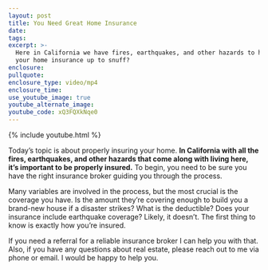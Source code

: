 ```yaml
---
layout: post
title: You Need Great Home Insurance
date:
tags:
excerpt: >-
  Here in California we have fires, earthquakes, and other hazards to houses. Is
  your home insurance up to snuff?
enclosure:
pullquote:
enclosure_type: video/mp4
enclosure_time:
use_youtube_image: true
youtube_alternate_image:
youtube_code: xQ3FQXkNqe0
---
```


{% include youtube.html %}

Today’s topic is about properly insuring your home. **In California with all the fires, earthquakes, and other hazards that come along with living here, it’s important to be properly insured.** To begin, you need to be sure you have the right insurance broker guiding you through the process.&nbsp;

Many variables are involved in the process, but the most crucial is the coverage you have. Is the amount they’re covering enough to build you a brand-new house if a disaster strikes? What is the deductible? Does your insurance include earthquake coverage? Likely, it doesn’t. The first thing to know is exactly how you’re insured.&nbsp;

If you need a referral for a reliable insurance broker I can help you with that. Also, if you have any questions about real estate, please reach out to me via phone or email. I would be happy to help you.